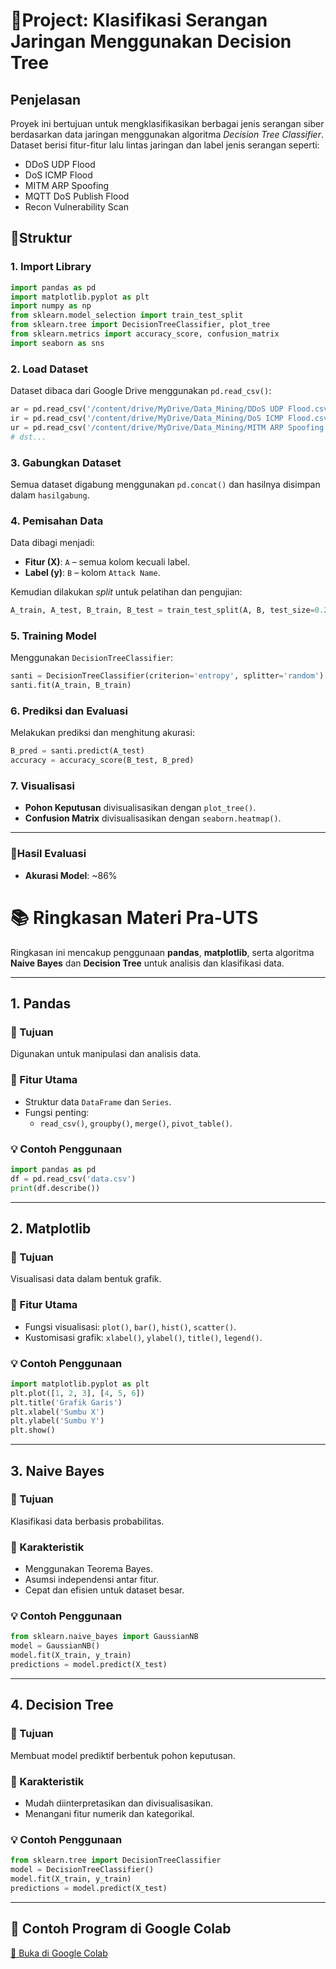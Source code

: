 # 🚨**Project: Klasifikasi Serangan Jaringan Menggunakan Decision Tree**

## **Penjelasan**
Proyek ini bertujuan untuk mengklasifikasikan berbagai jenis serangan siber berdasarkan data jaringan menggunakan algoritma *Decision Tree Classifier*. Dataset berisi fitur-fitur lalu lintas jaringan dan label jenis serangan seperti:
- DDoS UDP Flood
- DoS ICMP Flood
- MITM ARP Spoofing
- MQTT DoS Publish Flood
- Recon Vulnerability Scan

## 📁Struktur 

### 1. **Import Library**
```python
import pandas as pd
import matplotlib.pyplot as plt
import numpy as np
from sklearn.model_selection import train_test_split
from sklearn.tree import DecisionTreeClassifier, plot_tree
from sklearn.metrics import accuracy_score, confusion_matrix
import seaborn as sns
```

### 2. **Load Dataset**
Dataset dibaca dari Google Drive menggunakan `pd.read_csv()`:
```python
ar = pd.read_csv('/content/drive/MyDrive/Data_Mining/DDoS UDP Flood.csv')
ir = pd.read_csv('/content/drive/MyDrive/Data_Mining/DoS ICMP Flood.csv')
ur = pd.read_csv('/content/drive/MyDrive/Data_Mining/MITM ARP Spoofing.csv')
# dst...
```

### 3. **Gabungkan Dataset**
Semua dataset digabung menggunakan `pd.concat()` dan hasilnya disimpan dalam `hasilgabung`.

### 4. **Pemisahan Data**
Data dibagi menjadi:
- **Fitur (X)**: `A` – semua kolom kecuali label.
- **Label (y)**: `B` – kolom `Attack Name`.

Kemudian dilakukan *split* untuk pelatihan dan pengujian:
```python
A_train, A_test, B_train, B_test = train_test_split(A, B, test_size=0.2, random_state=42)
```

### 5. **Training Model**
Menggunakan `DecisionTreeClassifier`:
```python
santi = DecisionTreeClassifier(criterion='entropy', splitter='random')
santi.fit(A_train, B_train)
```

### 6. **Prediksi dan Evaluasi**
Melakukan prediksi dan menghitung akurasi:
```python
B_pred = santi.predict(A_test)
accuracy = accuracy_score(B_test, B_pred)
```

### 7. **Visualisasi**
- **Pohon Keputusan** divisualisasikan dengan `plot_tree()`.
- **Confusion Matrix** divisualisasikan dengan `seaborn.heatmap()`.

---

### 🚨Hasil Evaluasi
- **Akurasi Model**: ~86%



# 📚 Ringkasan Materi Pra-UTS

Ringkasan ini mencakup penggunaan **pandas**, **matplotlib**, serta algoritma **Naive Bayes** dan **Decision Tree** untuk analisis dan klasifikasi data.

---

## 1. Pandas

### 📌 Tujuan
Digunakan untuk manipulasi dan analisis data.

### 🔧 Fitur Utama
- Struktur data `DataFrame` dan `Series`.
- Fungsi penting:
  - `read_csv()`, `groupby()`, `merge()`, `pivot_table()`.

### 💡 Contoh Penggunaan
```python
import pandas as pd
df = pd.read_csv('data.csv')
print(df.describe())
```

---

## 2. Matplotlib

### 📌 Tujuan
Visualisasi data dalam bentuk grafik.

### 🔧 Fitur Utama
- Fungsi visualisasi: `plot()`, `bar()`, `hist()`, `scatter()`.
- Kustomisasi grafik: `xlabel()`, `ylabel()`, `title()`, `legend()`.

### 💡 Contoh Penggunaan
```python
import matplotlib.pyplot as plt
plt.plot([1, 2, 3], [4, 5, 6])
plt.title('Grafik Garis')
plt.xlabel('Sumbu X')
plt.ylabel('Sumbu Y')
plt.show()
```

---

## 3. Naive Bayes

### 📌 Tujuan
Klasifikasi data berbasis probabilitas.

### 🔧 Karakteristik
- Menggunakan Teorema Bayes.
- Asumsi independensi antar fitur.
- Cepat dan efisien untuk dataset besar.

### 💡 Contoh Penggunaan
```python
from sklearn.naive_bayes import GaussianNB
model = GaussianNB()
model.fit(X_train, y_train)
predictions = model.predict(X_test)
```

---

## 4. Decision Tree

### 📌 Tujuan
Membuat model prediktif berbentuk pohon keputusan.

### 🔧 Karakteristik
- Mudah diinterpretasikan dan divisualisasikan.
- Menangani fitur numerik dan kategorikal.

### 💡 Contoh Penggunaan
```python
from sklearn.tree import DecisionTreeClassifier
model = DecisionTreeClassifier()
model.fit(X_train, y_train)
predictions = model.predict(X_test)
```

---

## 📎 Contoh Program di Google Colab
[🔗 Buka di Google Colab](https://colab.research.google.com/drive/1IIlMykBL0ltWwj-dXxyZ1Ylw-NP7w9oe)




